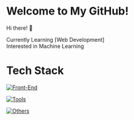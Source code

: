 # Welcome to My GitHub!

Hi there! 👋

Currently Learning [Web Development] <br>
Interested in Machine Learning
# Tech Stack

[![Front-End](https://skillicons.dev/icons?i=js,html,css)](https://skillicons.dev)

[![Tools](https://skillicons.dev/icons?i=github,git,vscode)](https://skillicons.dev)

[![Others](https://skillicons.dev/icons?i=python)](https://skillicons.dev)
